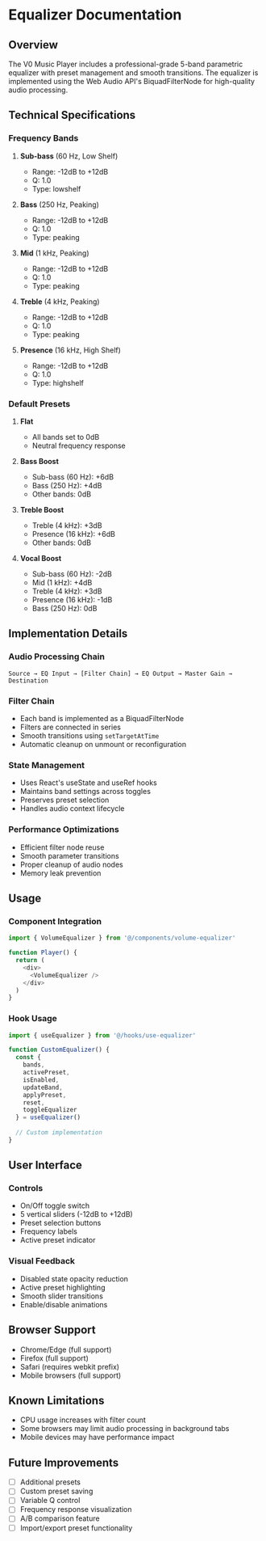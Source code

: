# Equalizer Documentation

## Overview
The V0 Music Player includes a professional-grade 5-band parametric equalizer with preset management and smooth transitions. The equalizer is implemented using the Web Audio API's BiquadFilterNode for high-quality audio processing.

## Technical Specifications

### Frequency Bands
1. **Sub-bass** (60 Hz, Low Shelf)
   - Range: -12dB to +12dB
   - Q: 1.0
   - Type: lowshelf

2. **Bass** (250 Hz, Peaking)
   - Range: -12dB to +12dB
   - Q: 1.0
   - Type: peaking

3. **Mid** (1 kHz, Peaking)
   - Range: -12dB to +12dB
   - Q: 1.0
   - Type: peaking

4. **Treble** (4 kHz, Peaking)
   - Range: -12dB to +12dB
   - Q: 1.0
   - Type: peaking

5. **Presence** (16 kHz, High Shelf)
   - Range: -12dB to +12dB
   - Q: 1.0
   - Type: highshelf

### Default Presets

1. **Flat**
   - All bands set to 0dB
   - Neutral frequency response

2. **Bass Boost**
   - Sub-bass (60 Hz): +6dB
   - Bass (250 Hz): +4dB
   - Other bands: 0dB

3. **Treble Boost**
   - Treble (4 kHz): +3dB
   - Presence (16 kHz): +6dB
   - Other bands: 0dB

4. **Vocal Boost**
   - Sub-bass (60 Hz): -2dB
   - Mid (1 kHz): +4dB
   - Treble (4 kHz): +3dB
   - Presence (16 kHz): -1dB
   - Bass (250 Hz): 0dB

## Implementation Details

### Audio Processing Chain
```
Source → EQ Input → [Filter Chain] → EQ Output → Master Gain → Destination
```

### Filter Chain
- Each band is implemented as a BiquadFilterNode
- Filters are connected in series
- Smooth transitions using `setTargetAtTime`
- Automatic cleanup on unmount or reconfiguration

### State Management
- Uses React's useState and useRef hooks
- Maintains band settings across toggles
- Preserves preset selection
- Handles audio context lifecycle

### Performance Optimizations
- Efficient filter node reuse
- Smooth parameter transitions
- Proper cleanup of audio nodes
- Memory leak prevention

## Usage

### Component Integration
```typescript
import { VolumeEqualizer } from '@/components/volume-equalizer'

function Player() {
  return (
    <div>
      <VolumeEqualizer />
    </div>
  )
}
```

### Hook Usage
```typescript
import { useEqualizer } from '@/hooks/use-equalizer'

function CustomEqualizer() {
  const {
    bands,
    activePreset,
    isEnabled,
    updateBand,
    applyPreset,
    reset,
    toggleEqualizer
  } = useEqualizer()
  
  // Custom implementation
}
```

## User Interface

### Controls
- On/Off toggle switch
- 5 vertical sliders (-12dB to +12dB)
- Preset selection buttons
- Frequency labels
- Active preset indicator

### Visual Feedback
- Disabled state opacity reduction
- Active preset highlighting
- Smooth slider transitions
- Enable/disable animations

## Browser Support
- Chrome/Edge (full support)
- Firefox (full support)
- Safari (requires webkit prefix)
- Mobile browsers (full support)

## Known Limitations
- CPU usage increases with filter count
- Some browsers may limit audio processing in background tabs
- Mobile devices may have performance impact

## Future Improvements
- [ ] Additional presets
- [ ] Custom preset saving
- [ ] Variable Q control
- [ ] Frequency response visualization
- [ ] A/B comparison feature
- [ ] Import/export preset functionality 